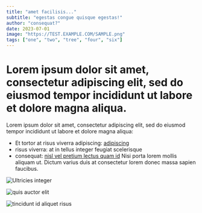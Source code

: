 ```yaml
---
title: "amet facilisis..."
subtitle: "egestas congue quisque egestas!"
author: "consequat?"
date: 2023-07-01
image: "https://TEST.EXAMPLE.COM/SAMPLE.png"
tags: ["one", "two", "tree", "four", "six"]
---
```


# Lorem ipsum dolor sit amet, consectetur adipiscing elit, sed do eiusmod tempor incididunt ut labore et dolore magna aliqua.

Lorem ipsum dolor sit amet, consectetur adipiscing elit, sed do eiusmod tempor incididunt ut labore et dolore magna aliqua:
- Et tortor at risus viverra adipiscing: [adipiscing](https://TEST.SAMPLE.HTML)
- risus viverra: at in tellus integer feugiat scelerisque
- consequat: [nisl vel pretium lectus quam id](https://TEST.EXSAMPLE.COM) Nisi porta lorem mollis aliquam ut. Dictum varius duis at consectetur lorem donec massa sapien faucibus.

![Ultricies integer](https://TEST.EXAMPLE.COM/SAMPLE_1.png)

![quis auctor elit](https://TEST.EXAMPLE.COM/SAMPLE_2.jpg)

![tincidunt id aliquet risus](https://TEST.EXAMPLE.COM/SAMPLE_3.jpg)
